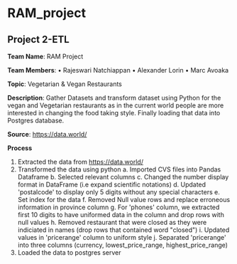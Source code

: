 # RAM_project
## Project 2-ETL   

**Team Name**: 
RAM Project 

**Team Members**:
• Rajeswari Natchiappan 
• Alexander Lorin 
• Marc Avoaka 

**Topic**: 
Vegetarian & Vegan Restaurants 

**Description**: 
 Gather Datasets and transform dataset using Python for the vegan and Vegetarian restaurants 
as in the current world people are more interested in changing the food taking style. Finally loading that 
data into Postgres database.  

**Source**: 
https://data.world/ 

             
 **Process**
 1. Extracted the data from https://data.world/
 2. Transformed the data using python
    a. Imported CVS files into Pandas Dataframe
    b. Selected relevant columns
    c. Changed the number display format in DataFrame (i.e expand scientific notations)
    d. Updated 'postalcode' to display only 5 digits without any special characters
    e. Set index for the data
    f. Removed Null value rows and replace erroneous information in province column
    g. For 'phones' column, we extracted first 10 digits to have uniformed data in the column and drop rows with null values
    h. Removed restaurant that were closed as they were indiciated in names (drop rows that contained word "closed")
    i. Updated values in 'pricerange' column to uniform style
    j. Separated 'pricerange' into three columns (currency, lowest_price_range, highest_price_range)
 3. Loaded the data to postgres server
 
